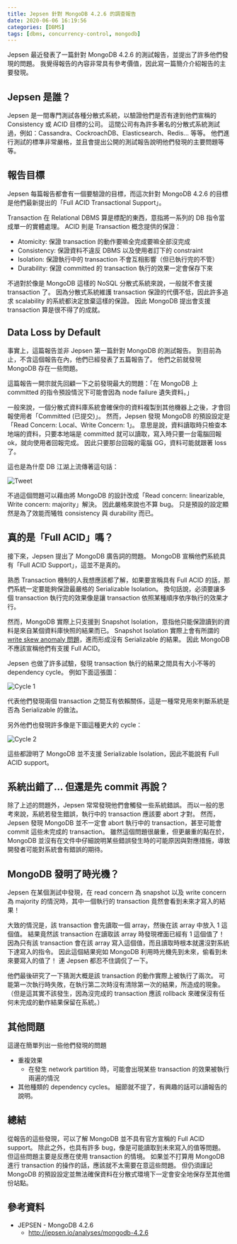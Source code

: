 ```yaml
---
title: Jepsen 針對 MongoDB 4.2.6 的調查報告
date: 2020-06-06 16:19:56
categories: [DBMS]
tags: [dbms, concurrency-control, mongodb]
---
```


Jepsen 最近發表了一篇針對 MongoDB 4.2.6 的測試報告，並提出了許多他們發現的問題。 我覺得報告的內容非常具有參考價值，因此寫一篇簡介介紹報告的主要發現。

## Jepsen 是誰？

Jepsen 是一間專門測試各種分散式系統，以驗證他們是否有達到他們宣稱的 Consistency 或 ACID 目標的公司。 這間公司有為許多著名的分散式系統測試過，例如：Cassandra、CockroachDB、Elasticsearch、Redis... 等等。 他們進行測試的標準非常嚴格，並且會提出公開的測試報告說明他們發現的主要問題等等。

## 報告目標

Jepsen 每篇報告都會有一個要驗證的目標，而這次針對 MongoDB 4.2.6 的目標是他們最新提出的「Full ACID Transactional Support」。

Transaction 在 Relational DBMS 算是標配的東西，意指將一系列的 DB 指令當成單一的實體處理。 ACID 則是 Transaction 概念提供的保證：

- Atomicity: 保證 transaction 的動作要嘛全完成要嘛全部沒完成
- Consistency: 保證資料不違反 DBMS 以及使用者訂下的 constraint
- Isolation: 保證執行中的 transaction 不會互相影響（但已執行完的不管）
- Durability: 保證 committed 的 transaction 執行的效果一定會保存下來

不過對於像是 MongoDB 這樣的 NoSQL 分散式系統來說，一般就不會支援 transaction 了。 因為分散式系統維護 transaction 保證的代價不低，因此許多追求 scalability 的系統都決定放棄這樣的保證。 因此 MongoDB 提出會支援 transaction 算是很不得了的成就。

## Data Loss by Default

事實上，這篇報告並非 Jepsen 第一篇針對 MongoDB 的測試報告。 到目前為止，不含這個報告在內，他們已經發表了五篇報告了。 他們之前就發現 MongoDB 存在一些問題。

這篇報告一開宗就先回顧一下之前發現最大的問題：「在 MongoDB 上 committed 的指令預設情況下可能會因為 node failure 遺失資料。」

一般來說，一個分散式資料庫系統會確保你的資料複製到其他機器上之後，才會回報使用者「Committed (已提交)」。 然而，Jepsen 發現 MongoDB 的預設設定是「Read Concern: Local、Write Concern: 1」。 意思是說，資料讀取時只檢查本地端的資料，只要本地端是 committed 就可以讀取，寫入時只要一台電腦回報 ok，就向使用者回報完成。 因此只要那台回報的電腦 GG，資料可能就跟著 loss 了。

這也是為什麼 DB 江湖上流傳著這句話：

![Tweet](1_tweet.png)

不過這個問題可以藉由將 MongoDB 的設計改成「Read concern: linearizable, Write concern: majority」解決。 因此嚴格來說也不算 bug。 只是預設的設定顯然是為了效能而犧牲 consistency 與 durability 而已。

## 真的是「Full ACID」嗎？

接下來，Jepsen 提出了 MongoDB 廣告詞的問題。 MongoDB 宣稱他們系統具有「Full ACID Support」，這並不是真的。 

熟悉 Transaction 機制的人我想應該都了解，如果要宣稱具有 Full ACID 的話，那們系統一定要能夠保證最嚴格的 Serializable Isolation。 換句話說，必須要讓多個 transaction 執行完的效果像是讓 transaction 依照某種順序依序執行的效果才行。

然而，MongoDB 實際上只支援到 Snapshot Isolation，意指他只能保證讀到的資料是來自某個資料庫快照的結果而已。 Snapshot Isolation 實際上會有所謂的 [write skew anomaly 問題](https://en.wikipedia.org/wiki/Snapshot_isolation#Definition)，進而形成沒有 Serializable 的結果。 因此 MongoDB 不應該宣稱他們有支援 Full ACID。

Jepsen 也做了許多試驗，發現 transaction 執行的結果之間具有大小不等的 dependency cycle。 例如下面這張圖：

![Cycle 1](2_cycle1.png)

代表他們發現兩個 transaction 之間互有依賴關係，這是一種常見用來判斷系統是否為 Serializable 的做法。

另外他們也發現許多像是下圖這種更大的 cycle：

![Cycle 2](3_cycle2.png)

這些都證明了 MongoDB 並不支援 Serializable Isolation，因此不能說有 Full ACID support。

## 系統出錯了... 但還是先 commit 再說？

除了上述的問題外，Jepsen 常常發現他們會觸發一些系統錯誤。 而以一般的思考來說，系統若發生錯誤，執行中的 transaction 應該要 abort 才對。 然而，Jepsen 發現 MongoDB 並不一定會 abort 執行中的 transaction，甚至可能會 commit 這些未完成的 transaction。 雖然這個問題很嚴重，但更嚴重的點在於，MongoDB 並沒有在文件中仔細說明某些錯誤發生時的可能原因與對應措施，導致開發者可能對系統會有錯誤的期待。

## MongoDB 發明了時光機？

Jepsen 在某個測試中發現，在 read concern 為 snapshot 以及 write concern 為 majority 的情況時，其中一個執行的 transaction 竟然會看到未來才寫入的結果！

大致的情況是，該 transaction 會先讀取一個 array，然後在該 array 中放入 1 這個值。 結果竟然該 transaction 在讀取該 array 時發現裡面已經有 1 這個值了！ 因為只有該 transaction 會在該 array 寫入這個值，而且讀取時根本就還沒對系統下達寫入的指令。 因此這個結果宛如 MongoDB 利用時光機先到未來，偷看到未來要寫入的值了！ 連 Jepsen 都忍不住調侃了一下。

他們最後研究了一下猜測大概是該 transaction 的動作實際上被執行了兩次。 可能第一次執行時失敗，在執行第二次時沒有清除第一次的結果，所造成的現象。（但是這其實不該發生，因為沒完成的 transaction 應該 rollback 來確保沒有任何未完成的動作結果保留在系統。）

## 其他問題

這邊在簡單列出一些他們發現的問題

- 重複效果
    - 在發生 network partition 時，可能會出現某些 transaction 的效果被執行兩遍的情況
- 其他種類的 dependency cycles。 細節就不提了，有興趣的話可以讀報告的說明。

## 總結

從報告的這些發現，可以了解 MongoDB 並不具有官方宣稱的 Full ACID support。 除此之外，也具有許多 bug，像是可能讀取到未來寫入的值等問題。 但這些問題主要是反應在使用 transaction 的情境。 如果並不打算用 MongoDB 進行 transaction 的操作的話，應該就不太需要在意這些問題。 但仍須謹記 MongoDB 的預設設定並無法確保資料在分散式環境下一定會安全地保存至其他備份站點。

## 參考資料

- JEPSEN - MongoDB 4.2.6
    - http://jepsen.io/analyses/mongodb-4.2.6
